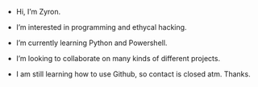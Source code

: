 -  Hi, I’m Zyron.
-  I’m interested in programming and ethycal hacking.
-  I’m currently learning Python and Powershell.
-  I’m looking to collaborate on many kinds of different projects.

-  I am still learning how to use Github, so contact is closed atm. Thanks.

<!---
Zyron-x/Zyron-x is a ✨ special ✨ repository because its `README.md` (this file) appears on your GitHub profile.
You can click the Preview link to take a look at your changes.
--->
